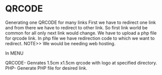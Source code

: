 # QRCODE
Generating one QRCODE for many links
First we have to redirect one link and from there we have to redirect to other link.
So first link world be common for all only next link would change.
We have to upload a php file for qrcode link.
In php file we have redirection code to which we want to redirect.
NOTE>> We would be needing web hosting.

In MENU

QRCODE- Genrates 1.5cm x1.5cm qrcode with logo at specified directory.
PHP- Generate PHP file for desired link.
